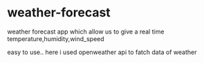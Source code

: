 # weather-forecast
weather forecast app which allow us to give a real time temperature,humidity,wind_speed

easy to use..
here i used openweather api to fatch data of weather 
